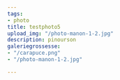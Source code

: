 ```yaml
---
tags:
- photo
title: testphoto5
upload_img: "/photo-manon-1-2.jpg"
description: pinourson
galeriegrossesse:
- "/carapuce.png"
- "/photo-manon-1-2.jpg"

---
```

